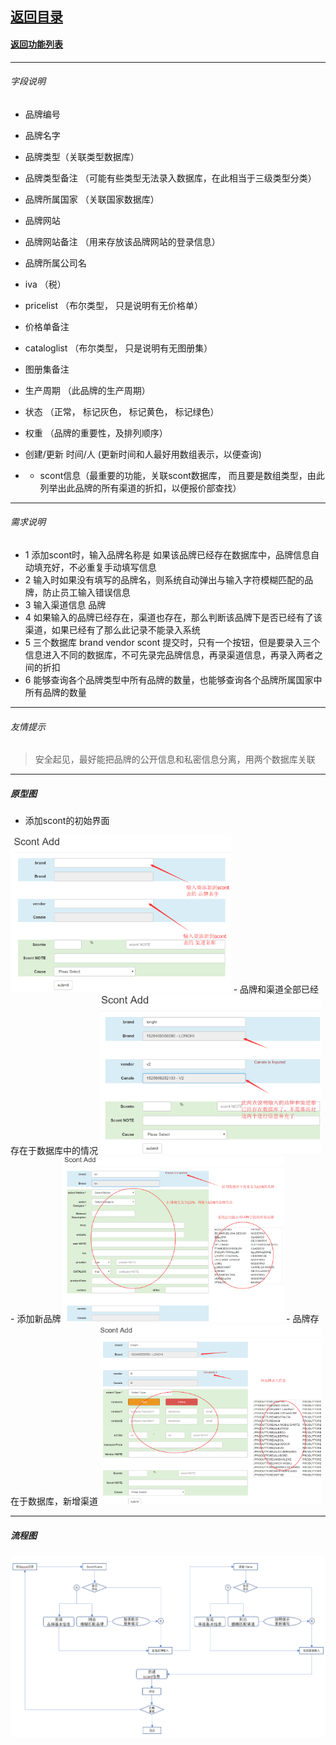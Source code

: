 ## [返回目录](../../readme.md)  
#### [返回功能列表](./1.md)
---
###### 字段说明
 - 品牌编号
 - 品牌名字
 - 品牌类型（关联类型数据库）
 - 品牌类型备注 （可能有些类型无法录入数据库，在此相当于三级类型分类）
 - 品牌所属国家 （关联国家数据库）
 - 品牌网站
 - 品牌网站备注 （用来存放该品牌网站的登录信息）
 - 品牌所属公司名
 - iva （税）
 - pricelist （布尔类型， 只是说明有无价格单）
 - 价格单备注
 - cataloglist （布尔类型， 只是说明有无图册集）
 - 图册集备注
 - 生产周期 （此品牌的生产周期）
 - 状态 （正常， 标记灰色， 标记黄色， 标记绿色）
 - 权重 （品牌的重要性，及排列顺序）
 - 创建/更新 时间/人 (更新时间和人最好用数组表示，以便查询)
 
 - * scont信息（最重要的功能，关联scont数据库， 而且要是数组类型，由此列举出此品牌的所有渠道的折扣，以便报价部查找）
 ---
 ###### 需求说明
- 1 添加scont时，输入品牌名称是 如果该品牌已经存在数据库中，品牌信息自动填充好，不必重复手动填写信息
- 2 输入时如果没有填写的品牌名，则系统自动弹出与输入字符模糊匹配的品牌，防止员工输入错误信息
- 3 输入渠道信息 品牌
- 4 如果输入的品牌已经存在，渠道也存在，那么判断该品牌下是否已经有了该渠道，如果已经有了那么此记录不能录入系统
- 5 三个数据库 brand vendor scont 提交时，只有一个按钮，但是要录入三个信息进入不同的数据库，不可先录完品牌信息，再录渠道信息，再录入两者之间的折扣
- 6 能够查询各个品牌类型中所有品牌的数量，也能够查询各个品牌所属国家中所有品牌的数量
 ---
 ###### 友情提示
> 安全起见，最好能把品牌的公开信息和私密信息分离，用两个数据库关联
---
##### 原型图
- 添加scont的初始界面
<img src="../5_Img/Y2001.jpg" alt="添加scont的初始界面" width="70%" />
- 品牌和渠道全部已经存在于数据库中的情况
<img src="../5_Img/Y2002.jpg" alt="品牌和渠道存在于数据库" width="70%" />
- 添加新品牌
<img src="../5_Img/Y2003.jpg" alt="添加新品牌" width="70%" />
- 品牌存在于数据库，新增渠道
<img src="../5_Img/Y2004.jpg" alt="品牌存在于数据库，新增渠道" width="70%" />

---
##### 流程图
<img src="../5_Img/L2001.jpg" alt="添加scont流程图" width="100%" />
